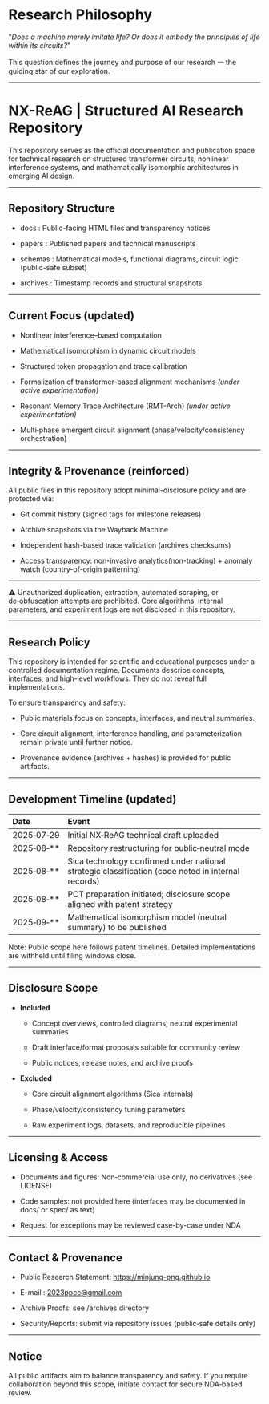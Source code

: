 # Research Philosophy
"*Does a machine merely imitate life?
Or does it embody the principles of life within its circuits?*"

This question defines the journey and purpose of our research ㅡ
the guiding star of our exploration.

---

# NX-ReAG | Structured AI Research Repository

This repository serves as the official documentation and publication space
for technical research on structured transformer circuits, nonlinear interference systems,
and mathematically isomorphic architectures in emerging AI design.

---

## Repository Structure

- docs : Public-facing HTML files and transparency notices

- papers : Published papers and technical manuscripts

- schemas : Mathematical models, functional diagrams, circuit logic (public-safe subset)

- archives : Timestamp records and structural snapshots

---

## Current Focus (updated)

- Nonlinear interference–based computation

- Mathematical isomorphism in dynamic circuit models

- Structured token propagation and trace calibration

- Formalization of transformer-based alignment mechanisms *(under active experimentation)*

- Resonant Memory Trace Architecture (RMT-Arch) *(under active experimentation)*

- Multi‑phase emergent circuit alignment (phase/velocity/consistency orchestration)

---

## Integrity & Provenance (reinforced)

All public files in this repository adopt minimal-disclosure policy and are protected via:

- Git commit history (signed tags for milestone releases)

- Archive snapshots via the Wayback Machine

- Independent hash-based trace validation (archives checksums)

- Access transparency: non-invasive analytics(non-tracking) + anomaly watch (country-of-origin patterning)

---

⚠ Unauthorized duplication, extraction, automated scraping, or de‑obfuscation attempts are prohibited.
Core algorithms, internal parameters, and experiment logs are not disclosed in this repository.

---

## Research Policy

This repository is intended for scientific and educational purposes under a controlled documentation regime.
Documents describe concepts, interfaces, and high-level workflows. They do not reveal full implementations.

To ensure transparency and safety:

- Public materials focus on concepts, interfaces, and neutral summaries.

- Core circuit alignment, interference handling, and parameterization remain private until further notice.

- Provenance evidence (archives + hashes) is provided for public artifacts.

---

## Development Timeline (updated)

|Date	|Event |
|:----------|:----------|
|2025‑07‑29	| Initial NX‑ReAG technical draft uploaded |
|2025‑08‑**	| Repository restructuring for public‑neutral mode |
|2025‑08‑** |	Sica technology confirmed under national strategic classification (code noted in internal records) |
|2025‑08‑** |	PCT preparation initiated; disclosure scope aligned with patent strategy|
|2025‑09‑** |	Mathematical isomorphism model (neutral summary) to be published |

Note: Public scope here follows patent timelines. Detailed implementations are withheld until filing windows close.

---

## Disclosure Scope

- **Included**
  - Concept overviews, controlled diagrams, neutral experimental summaries
    
  - Draft interface/format proposals suitable for community review
  
  - Public notices, release notes, and archive proofs

- **Excluded**
  - Core circuit alignment algorithms (Sica internals)

  - Phase/velocity/consistency tuning parameters

  - Raw experiment logs, datasets, and reproducible pipelines

---

## Licensing & Access

- Documents and figures: Non‑commercial use only, no derivatives (see LICENSE)

- Code samples: not provided here (interfaces may be documented in docs/ or spec/ as text)

- Request for exceptions may be reviewed case-by-case under NDA

---

## Contact & Provenance

- Public Research Statement: https://minjung-png.github.io
  
- E-mail : 2023ppcc@gmail.com
  
- Archive Proofs: see /archives directory

- Security/Reports: submit via repository issues (public‑safe details only)

---

## Notice

All public artifacts aim to balance transparency and safety.
If you require collaboration beyond this scope, initiate contact for secure NDA‑based review.
